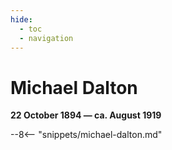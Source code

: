 ```yaml
---
hide:
  - toc
  - navigation 
---
```


# Michael Dalton

**22 October 1894 — ca. August 1919**

--8<-- "snippets/michael-dalton.md"
